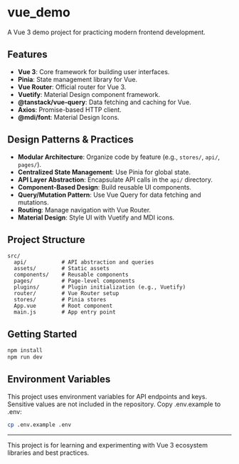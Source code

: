 # vue_demo

A Vue 3 demo project for practicing modern frontend development.

## Features

- **Vue 3**: Core framework for building user interfaces.
- **Pinia**: State management library for Vue.
- **Vue Router**: Official router for Vue 3.
- **Vuetify**: Material Design component framework.
- **@tanstack/vue-query**: Data fetching and caching for Vue.
- **Axios**: Promise-based HTTP client.
- **@mdi/font**: Material Design Icons.

## Design Patterns & Practices

- **Modular Architecture**: Organize code by feature (e.g., `stores/`, `api/`, `pages/`).
- **Centralized State Management**: Use Pinia for global state.
- **API Layer Abstraction**: Encapsulate API calls in the `api/` directory.
- **Component-Based Design**: Build reusable UI components.
- **Query/Mutation Pattern**: Use Vue Query for data fetching and mutations.
- **Routing**: Manage navigation with Vue Router.
- **Material Design**: Style UI with Vuetify and MDI icons.

## Project Structure

```
src/
  api/           # API abstraction and queries
  assets/        # Static assets
  components/    # Reusable components
  pages/         # Page-level components
  plugins/       # Plugin initialization (e.g., Vuetify)
  router/        # Vue Router setup
  stores/        # Pinia stores
  App.vue        # Root component
  main.js        # App entry point
```

## Getting Started

```bash
npm install
npm run dev
```

## Environment Variables

This project uses environment variables for API endpoints and keys.
Sensitive values are not included in the repository.
Copy .env.example to .env:

```bash
cp .env.example .env
```

---

This project is for learning and experimenting with Vue 3 ecosystem libraries and best practices.
